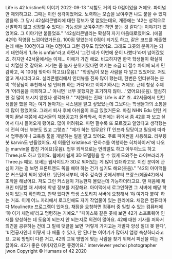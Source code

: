 Life is 42
kristine의 이야기
2022-09-13
"시험도 거의 다 0점이었을 거예요. 파이널만 제외하고요. 그때는 이런 생각이었어요. 노력하는 모습을 보여주면 나도 붙을 수 있지 않을까. 그 당시 42실리콘밸리에 대한 정보가 몇 없었는데요, 개중에는 '42는 성적으로 선발하지 않고 성장할 수 있다는 가능성을 보여주기만 하면 붙는 것 같다'는 이야기가 있었어요. 그 이야기만 붙들었죠."
"42실리콘밸리는 확실히 자기 마음대로였어요. (에꼴42의) 직영점 느낌이었거든요. 100점 맞았는데 0점이 되기도 하고, 같은 코드를 제출했는데 얘는 100점이고 쟤는 0점이고 그런 경우도 많았어요. 그래도 그곳의 분위기는 되게 태연하게 'Life is unfair'라고 하면서 '그건 네가 이번에 운이 나빴다'라며 넘어갔었죠. 하지만 42서울에서는 이제… 이해가 가긴 해요. 비교하자면 한국 학생들이 확실히 더 치열한 것 같아요. 거기는 좀 놀자 분위기였다면 여기는 조금 더 점수 차이에 되게 민감하고, 꼭 100점 맞아야 하고요(웃음)."
"학장님이 모든 사람을 다 알고 있었어요. 저도 알고 계시더라고요. 실리콘밸리에서 인터뷰를 진짜 많이 했는데, 한번은 인터뷰하는 분이 '학장님이 추천해서 널 인터뷰 하는 거다'라고 이야기하시는 거예요. 근데 항상 주제가 '어려움을 극복하고...' 아니면 '너무 못했지만 포기하지 않아...' 였어요(웃음). 열심히 한 걸 많이 보시지 않았나 생각해요."
"저한테는 진짜 'Life is 42' 죠. 42서울에서 인턴 생활을 했을 때는 여기 돌아가는 시스템을 알고 싶었었는데 그보다는 학생들과의 소통을 더 많이 했었어요. 그래서 퇴사 후에 아쉬움이 조금 있었거든요. 마침 NHN Edu 인턴 계약이 끝날 때쯤에 42서울의 채용공고가 올라와서, 이번에는 뒤에서 좀 42를 파 보고 싶어서 다시 들어오게 됐어요. 많이 어려워요. 파면 팔수록 또 모르겠고 알았다고 생각했는데 전혀 아닌 부분도 있고 그렇죠."
"제가 하는 업무요? IT 인프라 담당이고 필요에 따라서 업무용이나 교육용 툴을 개발하는 일을 맡고 있어요. 주로 파이썬을 사용해요. 리부팅 봇 karvin도 만들었어요. 제 이름인 kristine과 ‘은하수를 여행하는 히치하이커'에 나오는 marvin을 합친 거예요(웃음). 업무 외적으로는 언리얼도 하고 아두이노도 하고 Three.js도 하고 있어요. 웹에서 쉽게 3D 모델링을 할 수 있게 도와주는 라이브러리가 Three.js 예요. 요새는 웹사이트가 3D로 되어있는 게 많이 있더라고요. 이런 분야에 관심이 가는 걸 보면 프론트엔드 쪽을 해야 하는 건가 싶기도 해요(웃음)."
"42의 아이맥들은 커스텀이 되어 있어요. 뒷단에서부터, 아주 깊숙한 곳에서부터 프랑스(에꼴42)에서 조작을 해놨어요. 저도 그런 커스텀이 가능한지 몰랐는데 가능하더라고요. 맨 처음에 체크인 미팅할 때 서버에 학생 정보를 저장해요. 아이맥에서 로그인하면 그 서버에 해당 학생이 있는지 확인하고, 만약 있다면 학생 스토리지 서버에 요청해서 ‘야 여기다 붙여' 하는 거죠. 이게 어느 자리에서 로그인해도 자기 작업물이 있는 원리예요. 채점은 컴퓨터마다 Moulinette 프로그램이 있어요. 채점을 요청하면 컴퓨터 중 일할 수 있는 컴퓨터에 ‘야 이거 채점해'라고 명령하는 거예요."
"페이스북 같은 곳에 보면 42가 소프트웨어 인재를 양성하는 데 도움이 되는지 안 되는지로 의견이 많아요. 42에 대한 기사를 퍼와서 의견을 공유하는 건데 그 밑에 댓글을 보면 '저렇게 가지고는 개발자 양성 절대 못 한다', '비전공자인데 어떻게 다 배울 수 있나, 안 된다'는 이야기가 많아서 엄청 속상하더라고요. 교육 방법이 다른 거고, 42의 교육 방법에 맞는 사람을 찾기 위해서 피신을 여는 거잖아요. 42가 좋은 이미지였으면 좋겠어요."
interviewer yechoi
photographer jwon
Copyright © Humans of 42 2020

